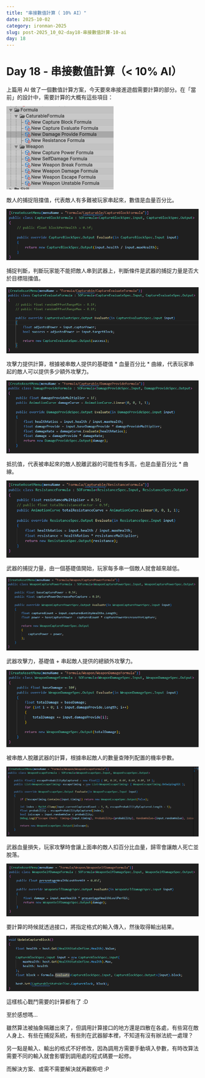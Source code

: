 ```yaml
---
title: "串接數值計算（ 10% AI）"
date: 2025-10-02
category: ironman-2025
slug: post-2025_10_02-day18-串接數值計算-10-ai
day: 18
---
```


# Day 18 - 串接數值計算（< 10% AI）


上篇用 AI 做了一個數值計算方案，今天要來串接進遊戲需要計算的部分。在「當前」的設計中，需要計算的大概有這些項目：

![圖片.png](https://raw.githubusercontent.com/angus945/ithelp-2025ironman-posts/refs/heads/main/Publish/day-18_2025-10-02/images/image_1.png)

敵人的捕捉阻擋值，代表敵人有多難被玩家串起來，數值是血量百分比。

![圖片.png](https://raw.githubusercontent.com/angus945/ithelp-2025ironman-posts/refs/heads/main/Publish/day-18_2025-10-02/images/image_2.png)

捕捉判斷，判斷玩家能不能把敵人串到武器上，判斷條件是武器的捕捉力量是否大於目標阻擋值。

![圖片.png](https://raw.githubusercontent.com/angus945/ithelp-2025ironman-posts/refs/heads/main/Publish/day-18_2025-10-02/images/image_3.png)

攻擊力提供計算，根據被串敵人提供的基礎值 * 血量百分比 * 曲線，代表玩家串起的敵人可以提供多少額外攻擊力。

![圖片.png](https://raw.githubusercontent.com/angus945/ithelp-2025ironman-posts/refs/heads/main/Publish/day-18_2025-10-02/images/image_4.png)

抵抗值，代表被串起來的敵人脫離武器的可能性有多高，也是血量百分比  * 曲線。

![圖片.png](https://raw.githubusercontent.com/angus945/ithelp-2025ironman-posts/refs/heads/main/Publish/day-18_2025-10-02/images/image_5.png)

武器的捕捉力量，由一個基礎值開始，玩家每多串一個敵人就會越來越低。

![圖片.png](https://raw.githubusercontent.com/angus945/ithelp-2025ironman-posts/refs/heads/main/Publish/day-18_2025-10-02/images/image_6.png)

武器攻擊力，基礎值 + 串起敵人提供的總額外攻擊力。

![圖片.png](https://raw.githubusercontent.com/angus945/ithelp-2025ironman-posts/refs/heads/main/Publish/day-18_2025-10-02/images/image_7.png)

被串敵人脫離武器的計算，根據串起敵人的數量查陣列配置的機率參數。

![圖片.png](https://raw.githubusercontent.com/angus945/ithelp-2025ironman-posts/refs/heads/main/Publish/day-18_2025-10-02/images/image_8.png)

武器血量損失，玩家攻擊時會讓上面串的敵人扣百分比血量，歸零會讓敵人死亡並脫落。

![圖片.png](https://raw.githubusercontent.com/angus945/ithelp-2025ironman-posts/refs/heads/main/Publish/day-18_2025-10-02/images/image_9.png)

要計算的時候就透過接口，將指定格式的輸入傳入，然後取得輸出結果。

![圖片.png](https://raw.githubusercontent.com/angus945/ithelp-2025ironman-posts/refs/heads/main/Publish/day-18_2025-10-02/images/image_10.png)

這樣核心戰鬥需要的計算都有了 :D

至於感想嗎…

雖然算法被抽象隔離出來了，但調用計算接口的地方還是四散在各處，有些寫在敵人身上、有些在捕捉系統，有些則在武器腳本裡，不知道有沒有辦法統一處理？

另一點是輸入、輸出的格式不好修改，因為調用方需要手動填入參數，有時改算法需要不同的輸入就會影響到調用處的程式碼要一起修。

而解決方案、或需不需要解決就再觀察吧 :P